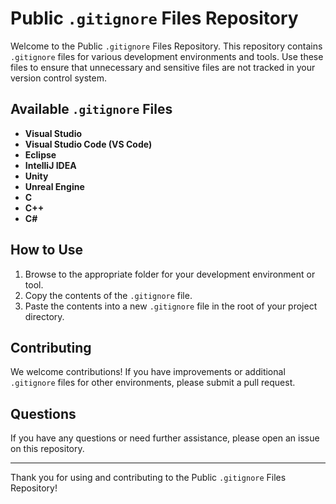 # Public `.gitignore` Files Repository

Welcome to the Public `.gitignore` Files Repository. This repository contains `.gitignore` files for various development environments and tools. Use these files to ensure that unnecessary and sensitive files are not tracked in your version control system.

## Available `.gitignore` Files

- **Visual Studio**
- **Visual Studio Code (VS Code)**
- **Eclipse**
- **IntelliJ IDEA**
- **Unity**
- **Unreal Engine**
- **C**
- **C++**
- **C#**

## How to Use

1. Browse to the appropriate folder for your development environment or tool.
2. Copy the contents of the `.gitignore` file.
3. Paste the contents into a new `.gitignore` file in the root of your project directory.

## Contributing

We welcome contributions! If you have improvements or additional `.gitignore` files for other environments, please submit a pull request.

## Questions

If you have any questions or need further assistance, please open an issue on this repository.

---

Thank you for using and contributing to the Public `.gitignore` Files Repository!
